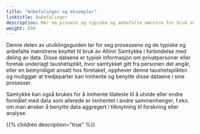 ```yaml
---
title: "Anbefalinger og eksempler"
linktitle: Anbefalinger
description: Mer om prosess og typiske og anbefalte mønstre for bruk av Altinn Samtykke 
weight: 650
---
```


Denne delen av utviklingsguiden tar for seg prosessene og de typiske og anbefalte mønstrene knyttet til bruk av Altinn Samtykke i forbindelse med deling av data. Disse dataene er typisk informasjon om privatpersoner eller foretak underlagt taushetsplikt, hvor samtykket gitt fra personen det angår, eller en bemyndiget ansatt hos foretaket, opphever denne taushetsplikten og muliggjør at tredjeparter kan innhente og benytte disse dataene i sine prosesser. 

Samtykke kan også brukes for å innhente tilatesle til å utvide eller endre formålet med data som allerede er innhentet i andre sammenhenger, f.eks. om man ønsker å benytte data aggregert i tilknytning til forskning eller analyse.

{{% children description="true" %}}